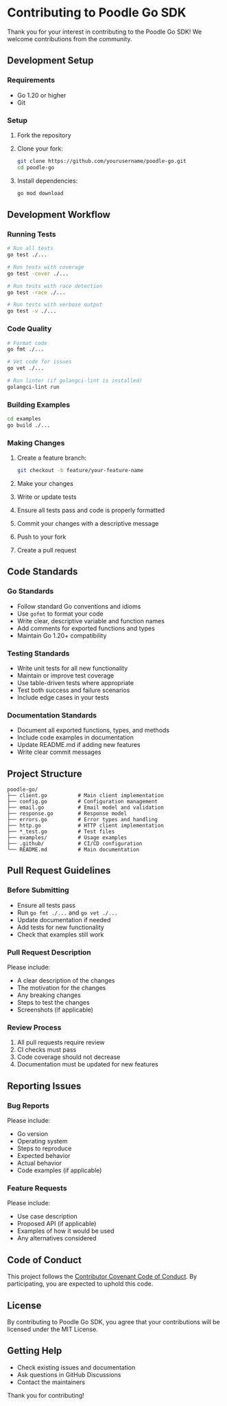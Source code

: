 # Contributing to Poodle Go SDK

Thank you for your interest in contributing to the Poodle Go SDK! We welcome contributions from the community.

## Development Setup

### Requirements

- Go 1.20 or higher
- Git

### Setup

1. Fork the repository
2. Clone your fork:

   ```bash
   git clone https://github.com/yourusername/poodle-go.git
   cd poodle-go
   ```

3. Install dependencies:
   ```bash
   go mod download
   ```

## Development Workflow

### Running Tests

```bash
# Run all tests
go test ./...

# Run tests with coverage
go test -cover ./...

# Run tests with race detection
go test -race ./...

# Run tests with verbose output
go test -v ./...
```

### Code Quality

```bash
# Format code
go fmt ./...

# Vet code for issues
go vet ./...

# Run linter (if golangci-lint is installed)
golangci-lint run
```

### Building Examples

```bash
cd examples
go build ./...
```

### Making Changes

1. Create a feature branch:

   ```bash
   git checkout -b feature/your-feature-name
   ```

2. Make your changes
3. Write or update tests
4. Ensure all tests pass and code is properly formatted
5. Commit your changes with a descriptive message
6. Push to your fork
7. Create a pull request

## Code Standards

### Go Standards

- Follow standard Go conventions and idioms
- Use `gofmt` to format your code
- Write clear, descriptive variable and function names
- Add comments for exported functions and types
- Maintain Go 1.20+ compatibility

### Testing Standards

- Write unit tests for all new functionality
- Maintain or improve test coverage
- Use table-driven tests where appropriate
- Test both success and failure scenarios
- Include edge cases in your tests

### Documentation Standards

- Document all exported functions, types, and methods
- Include code examples in documentation
- Update README.md if adding new features
- Write clear commit messages

## Project Structure

```
poodle-go/
├── client.go          # Main client implementation
├── config.go          # Configuration management
├── email.go           # Email model and validation
├── response.go        # Response model
├── errors.go          # Error types and handling
├── http.go            # HTTP client implementation
├── *_test.go          # Test files
├── examples/          # Usage examples
├── .github/           # CI/CD configuration
└── README.md          # Main documentation
```

## Pull Request Guidelines

### Before Submitting

- Ensure all tests pass
- Run `go fmt ./...` and `go vet ./...`
- Update documentation if needed
- Add tests for new functionality
- Check that examples still work

### Pull Request Description

Please include:

- A clear description of the changes
- The motivation for the changes
- Any breaking changes
- Steps to test the changes
- Screenshots (if applicable)

### Review Process

1. All pull requests require review
2. CI checks must pass
3. Code coverage should not decrease
4. Documentation must be updated for new features

## Reporting Issues

### Bug Reports

Please include:

- Go version
- Operating system
- Steps to reproduce
- Expected behavior
- Actual behavior
- Code examples (if applicable)

### Feature Requests

Please include:

- Use case description
- Proposed API (if applicable)
- Examples of how it would be used
- Any alternatives considered

## Code of Conduct

This project follows the [Contributor Covenant Code of Conduct](CODE_OF_CONDUCT.md). By participating, you are expected to uphold this code.

## License

By contributing to Poodle Go SDK, you agree that your contributions will be licensed under the MIT License.

## Getting Help

- Check existing issues and documentation
- Ask questions in GitHub Discussions
- Contact the maintainers

Thank you for contributing!

